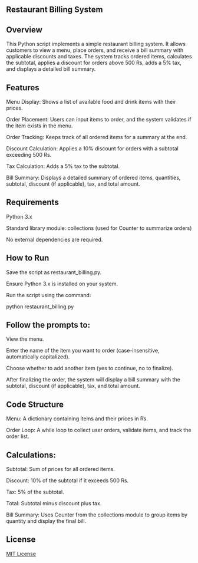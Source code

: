 ## Restaurant Billing System

## Overview

This Python script implements a simple restaurant billing system. It allows customers to view a menu, place orders, and receive a bill summary with applicable discounts and taxes. The system tracks ordered items, calculates the subtotal, applies a discount for orders above 500 Rs, adds a 5% tax, and displays a detailed bill summary.

## Features





Menu Display: Shows a list of available food and drink items with their prices.



Order Placement: Users can input items to order, and the system validates if the item exists in the menu.



Order Tracking: Keeps track of all ordered items for a summary at the end.



Discount Calculation: Applies a 10% discount for orders with a subtotal exceeding 500 Rs.



Tax Calculation: Adds a 5% tax to the subtotal.



Bill Summary: Displays a detailed summary of ordered items, quantities, subtotal, discount (if applicable), tax, and total amount.

## Requirements





Python 3.x



Standard library module: collections (used for Counter to summarize orders)

No external dependencies are required.

## How to Run





Save the script as restaurant_billing.py.



Ensure Python 3.x is installed on your system.



Run the script using the command:

python restaurant_billing.py



## Follow the prompts to:





View the menu.



Enter the name of the item you want to order (case-insensitive, automatically capitalized).



Choose whether to add another item (yes to continue, no to finalize).



After finalizing the order, the system will display a bill summary with the subtotal, discount (if applicable), tax, and total amount.

## Code Structure





Menu: A dictionary containing items and their prices in Rs.



Order Loop: A while loop to collect user orders, validate items, and track the order list.



## Calculations:





Subtotal: Sum of prices for all ordered items.



Discount: 10% of the subtotal if it exceeds 500 Rs.



Tax: 5% of the subtotal.



Total: Subtotal minus discount plus tax.



Bill Summary: Uses Counter from the collections module to group items by quantity and display the final bill.


## License

[MIT License](License)
